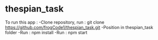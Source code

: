 # thespian_task
To run this app :
 -Clone repository, run : git clone https://github.com/frogCode1/thespian_task.git
 -Position in thespian_task folder
 -Run : npm install
 -Run : npm start
